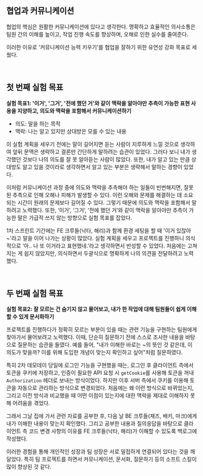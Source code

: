 ## 협업과 커뮤니케이션

협업의 핵심은 원활한 커뮤니케이션에 있다고 생각한다. 명확하고 효율적인 의사소통은 팀원 간의 이해를 높이고, 작업 진행 속도를 향상하며, 오해로 인한 실수를 줄여준다.

이러한 이유로 '커뮤니케이션 능력 키우기'를 협업을 잘하기 위한 유연성 강화 목표로 세웠다.

<br />

## 첫 번째 실험 목표

**실험 목표1: '이거', '그거', '전에 했던 거'와 같이 맥락을 알아야만 추측이 가능한 표현 사용을 지양하고, 의도와 맥락을 포함해서 커뮤니케이션하기**

- 의도: 말을 하는 목적
- 맥락: 나는 알고 있지만 상대방은 모를 수 있는 내용

이 실험 계획을 세우기 전에는 말이 길어지면 듣는 사람이 지루하게 느낄 것으로 생각하여 앞뒤 문맥은 생략하고 결론만 간단하게 말하려는 습관이 있었다. 그러다 보니 내가 생각했던 것보다 나의 의도를 잘 못 알아듣는 사람이 많았다. 또한, 내가 알고 있는 만큼 상대방도 알고 있을 것이라로 생각하면서 알고 있는 부분은 생략해서 말하는 경향이 있었다.

이처럼 커뮤니케이션 과정 중에 의도와 맥락을 추측해야 하는 일들이 빈번해지면, 잘못된 추측으로 인해 오해나 피해가 발생할 수 있다. 이런 오해와 문제를 해결하는 데 소요되는 시간이 원래의 문제보다 길어질 수 있다. 그렇기 때문에 의도와 맥락을 포함해서 말하려고 노력했다. 또한, ‘이거’, ‘그거’, ‘전에 했던 거’와 같이 맥락을 알아야만 추측이 가능한 말은 가급적 쓰지 않는 방향으로 실험 목표를 잡았다.

1차 스프린트 기간에는 FE 크루들(낙타, 해리)과 함께 환경 세팅을 할 때 '이거 있잖아~'라고 말을 이어 나가는 상황이 많았다. 실험 계획을 세우고 프로젝트를 진행하니 의식적으로 ‘아.. 나 또 이거라고 표현했네.’라고 생각하면서 반성할 수 있었다. 처음에는 고쳐지는 게 쉽지 않았지만, 의식하면서 두괄식으로 명확하게 나의 의견을 전달하려고 노력했다.

<br />

## 두 번째 실험 목표

**실험 목표2: 잘 모르는 건 숨기지 않고 물어보고, 내가 한 작업에 대해 팀원들이 쉽게 이해할 수 있게 문서화하기**

프로젝트를 진행하다가 정확히 모르는 부분이 있을 때는 관련 기능을 구현하는 팀원에게 찾아가서 물어보려고 노력했다. 이때, 단순히 질문하기 전에 스스로 조사한 내용을 바탕으로 질문하는 습관을 들였다. 예를 들어, "내가 이해한 바로는 ~의 뜻인 것 같은데, 이 의도가 맞을까? 이를 위해 도입한 개념이 맞는지 확인하고 싶어"처럼 질문하였다.

특히 2차 데모데이 당일에 로그인 기능을 구현했을 때는, 로그인 후 클라이언트 측에서 토큰을 쿠키에 저장하고, 인증이 필요한 API 요청 시 `getCookie`를 사용해 토큰을 꺼내 `Authorization` 헤더로 보내는 방식이었다. 하지만 이후 서버 측에서 쿠키를 이용해 토큰을 자동으로 관리하는 방식으로 변경되었다. 처음에는 왜 이런 방식으로 바뀌었는지, 그리고 이전 방식과 비교했을 때 어떤 이점이 있는지에 대한 맥락을 제대로 이해하지 못해 어려움을 겪었다.

그래서 그날 집에 가서 관련 자료를 공부한 후, 다음 날 BE 크루들(재즈, 배키, 마크)에게 내가 이해한 내용이 맞는지 확인했다. 그리고 공부한 내용과 질의응답을 바탕으로 클라이언트 측 코드 변경 사항의 이유를 FE 크루들(낙타, 해리)가 이해할 수 있도록 백로그에 작성했다.

이러한 경험을 통해 개인적인 성장과 팀 성장은 서로 밀접하게 연결되어 있다는 것을 깨달았다. 특히 팀 프로젝트를 하면서 커뮤니케이션, 문서화, 질문하기 등의 소프트 스킬이 많이 향상된 것 같다.
